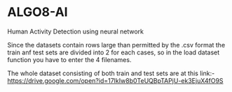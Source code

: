 # ALGO8-AI
Human Activity Detection using neural network

Since the datasets contain rows large than permitted by the .csv format the train anf test sets are divided into 2 for each cases, so in the load dataset function you have to enter the 4 filenames.

The whole dataset consisting of both train and test sets are at this link:- https://drive.google.com/open?id=17IkIw8b0TeUQBpTAPjU-ek3EjuX4fO9S
